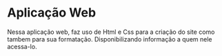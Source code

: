 # Aplicação Web

Nessa aplicação web, faz uso de Html e Css para a criação do site como tambem para sua formatação.
Disponibilizando informação a quem nele acessa-lo.